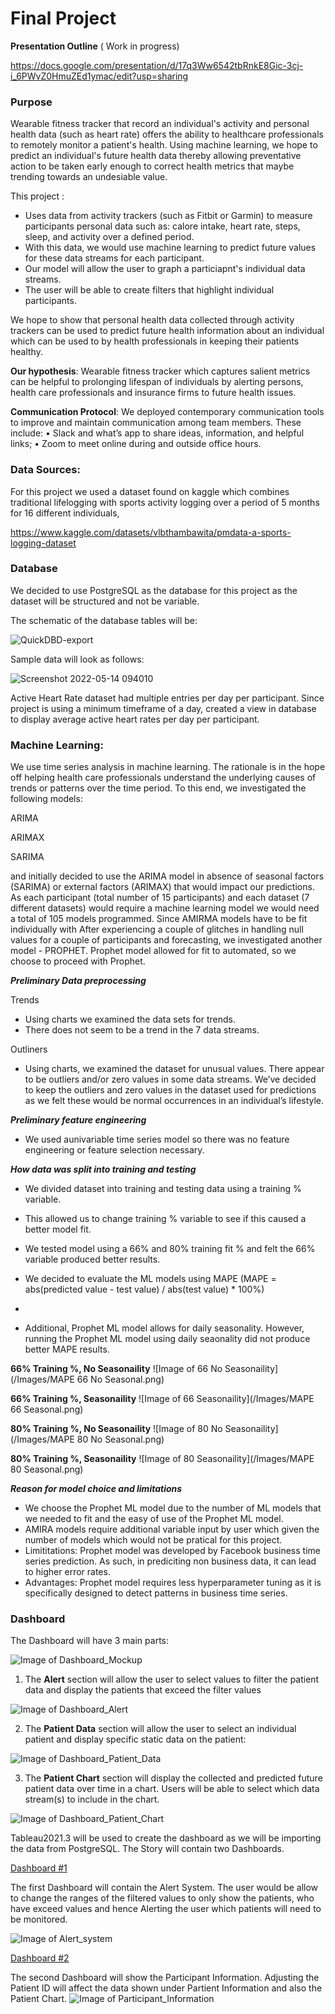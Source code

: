 # **Final Project**

**Presentation Outline** ( Work in progress)

https://docs.google.com/presentation/d/17q3Ww6542tbRnkE8Gic-3cj-i_6PWvZ0HmuZEd1ymac/edit?usp=sharing



### **Purpose**

Wearable fitness tracker that record an individual's activity and personal health data (such as heart rate) offers the ability to healthcare professionals to remotely monitor a patient's health. Using machine learning, we hope to predict an individual's future health data thereby allowing preventative action to be taken early enough to correct health metrics that maybe trending towards an undesiable value.

This project :

- Uses data from activity trackers (such as Fitbit or Garmin) to measure participants personal data such as: calore intake, heart rate, steps, sleep, and activity over a defined period.
- With this data, we would use machine learning to predict future values for these data streams for each participant.
- Our model will allow the user to graph a particiapnt's individual data streams.
- The user will be able to create filters that highlight individual participants.


We hope to show that personal health data collected through activity trackers can be used to predict future health information about an individual which can be used to by health professionals in keeping their patients healthy.

**Our hypothesis**:
Wearable fitness tracker which captures salient metrics can be helpful to prolonging lifespan of individuals by alerting persons, health care professionals and insurance firms to future health issues.

**Communication Protocol**: 
We deployed contemporary communication tools to improve and maintain communication among team members. These include:
•	Slack and what’s app to share ideas, information, and helpful links;
•	Zoom to meet online during and outside office hours.

### **Data Sources**:

For this project we used a dataset found on kaggle which combines traditional lifelogging with sports activity logging over a period of 5 months for 16 different individuals,

https://www.kaggle.com/datasets/vlbthambawita/pmdata-a-sports-logging-dataset

### **Database**

We decided to use PostgreSQL as the database for this project as the dataset will be structured and not be variable.

The schematic of the database tables will be:

![QuickDBD-export](https://user-images.githubusercontent.com/96033163/170885676-ee1fde21-d67b-4b7b-bba1-590c3280c814.png)



Sample data will look as follows:

![Screenshot 2022-05-14 094010](https://user-images.githubusercontent.com/96033163/168430057-99c1394a-c545-4461-a88c-46c78cf14a8f.png)

Active Heart Rate dataset had multiple entries per day per participant. Since project is using a minimum timeframe of a day, created a view in database to display average active heart rates per day per participant.


### **Machine Learning**:

We use time series analysis in machine learning. The rationale is in the hope off helping health care professionals understand the underlying causes of trends or patterns over the time period. To this end, we investigated the following models:

ARIMA

ARIMAX

SARIMA

and initially decided to use the ARIMA model in absence of seasonal factors (SARIMA) or external factors (ARIMAX) that would impact our predictions. As each participant (total number of 15 participants) and each dataset (7 different datasets) would require a machine learning model we would need a total of 105 models programmed. Since AMIRMA models have to be fit individually with After experiencing a couple of glitches in handling null values for a couple of participants and forecasting, we investigated another model - PROPHET. Prophet model allowed for fit to automated, so we choose to proceed with Prophet.


***Preliminary Data preprocessing***

Trends
- Using charts we examined the data sets for trends.
- There does not seem to be a trend in the 7 data streams.

Outliners

- Using charts, we examined the dataset for unusual values. There appear to be outliers and/or zero values in some data streams. We’ve decided to keep the outliers and zero values in the dataset used for predictions as we felt these would be normal occurrences in an individual’s lifestyle.

***Preliminary feature engineering***

- We used aunivariable time series model so there was no feature engineering or feature selection necessary.

***How data was split into training and testing***

- We divided dataset into training and testing data using a training % variable.
- This allowed us to change training % variable to see if this caused a better model fit.
- We tested model using a 66% and 80% training fit % and felt the 66% variable produced better results.

- We decided to evaluate the ML models using MAPE (MAPE = abs(predicted value - test value) / abs(test value) * 100%)
- 
- Additional, Prophet ML model allows for daily seasonality. However, running the Prophet ML model using daily seaonality did not produce better MAPE results.
 
**66% Training %, No Seasonaility** 
![Image of 66 No Seasonaility](/Images/MAPE 66 No Seasonal.png)

**66% Training %, Seasonaility** 
![Image of 66 Seasonaility](/Images/MAPE 66 Seasonal.png)

**80% Training %, No Seasonaility** 
![Image of 80 No Seasonaility](/Images/MAPE 80 No Seasonal.png)

**80% Training %, Seasonaility** 
![Image of 80 Seasonaility](/Images/MAPE 80 Seasonal.png)

***Reason for model choice and limitations***

- We choose the Prophet ML model due to the number of ML models that we needed to fit and the easy of use of the Prophet ML model.
- AMIRA models require additional variable input by user which given the number of models which would not be pratical for this project.
- Limititations: Prophet model was developed by Facebook business time series prediction. As such, in prediciting non business data, it can lead to higher error rates.
- Advantages: Prophet model requires less hyperparameter tuning as it is specifically designed to detect patterns in business time series.

### **Dashboard**

The Dashboard will have 3 main parts:

![Image of Dashboard_Mockup](/Images/Dashboard_Mockup.png)

1) The **Alert** section will allow the user to select values to filter the patient data and display the patients that exceed the filter values

![Image of Dashboard_Alert](/Images/Dashboard_Alert.png)

2) The **Patient Data** section will allow the user to select an individual patient and display specific static data on the patient:

![Image of Dashboard_Patient_Data](/Images/Dashboard_Patient_Data.png)

3) The **Patient Chart** section will display the collected and predicted future patient data over time in a chart. Users will be able to select which data stream(s) to include in the chart.

![Image of Dashboard_Patient_Chart](/Images/Dashboard_Patient_Chart.png)

Tableau2021.3 will be used to create the dashboard as we will be importing the data from PostgreSQL. The Story will contain two Dashboards. 

<u>Dashboard #1</u>

The first Dashboard will contain the Alert System. The user would be allow to change the ranges of the filtered values to only show the patients, who have exceed values and hence Alerting the user which patients will need to be monitored. 

![Image of Alert_system](/Images/Alert_system.png)

<u>Dashboard #2</u>

The second Dashboard will show the Participant Information. Adjusting the Patient ID will affect the data shown under Partient Information and also the Patient Chart. 
![Image of Participant_Information](/Images/Participant_Information.png)


